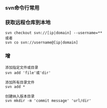 ### svn命令行常用

### 获取远程仓库到本地
```
svn checkout svn://[ip|domain] --username=**
或者
svn co svn://username@[ip|domain] 
```
### 增
```
添加指定文件或目录
svn add 'file'或'dir'

添加所有目录文件
svn add *

创建纳入版本目录
svn mkdir -m 'commit message' 'url/dir'
```
